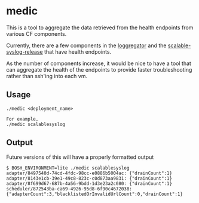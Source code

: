 # medic

This is a tool to aggregate the data retrieved from the health endpoints from
various CF components.

Currently, there are a few components in the
[loggregator][loggregator-release] and the
[scalable-syslog-release][scalable-syslog-release] that have health endpoints.

As the number of components increase, it would be nice to have a tool that can
aggregate the health of the endpoints to provide faster troubleshooting rather
than ssh'ing into each vm.

## Usage

```
./medic <deployment_name>

For example,
./medic scalablesyslog
```

## Output

Future versions of this will have a properly formatted output

```
$ BOSH_ENVIRONMENT=lite ./medic scalablesyslog
adapter/8497540d-74cd-4fdc-98cc-e0886b5004ac: {"drainCount":1}
adapter/8143e1cb-39e1-49c8-823c-c0d873aa9831: {"drainCount":1}
adapter/8f699d67-687b-4a56-9bdd-1d3e23a2c080: {"drainCount":1}
scheduler/872543ba-ca69-4926-95d8-6f90c4672038: {"adapterCount":3,"blacklistedOrInvalidUrlCount":0,"drainCount":1}
```

[loggregator-release]:     https://github.com/cloudfoundry/loggregator
[scalable-syslog-release]: https://code.cloudfoundry.org/scalable-syslog-release
